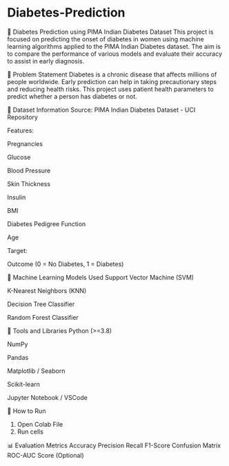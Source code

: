 # Diabetes-Prediction
🧠 Diabetes Prediction using PIMA Indian Diabetes Dataset
This project is focused on predicting the onset of diabetes in women using machine learning algorithms applied to the PIMA Indian Diabetes dataset. The aim is to compare the performance of various models and evaluate their accuracy to assist in early diagnosis.

📌 Problem Statement
Diabetes is a chronic disease that affects millions of people worldwide. Early prediction can help in taking precautionary steps and reducing health risks. This project uses patient health parameters to predict whether a person has diabetes or not.

📂 Dataset Information
Source: PIMA Indian Diabetes Dataset - UCI Repository

Features:

Pregnancies

Glucose

Blood Pressure

Skin Thickness

Insulin

BMI

Diabetes Pedigree Function

Age

Target:

Outcome (0 = No Diabetes, 1 = Diabetes)

🧪 Machine Learning Models Used
Support Vector Machine (SVM)

K-Nearest Neighbors (KNN)

Decision Tree Classifier

Random Forest Classifier

🧰 Tools and Libraries
Python (>=3.8)

NumPy

Pandas

Matplotlib / Seaborn

Scikit-learn

Jupyter Notebook / VSCode

🚀 How to Run
1. Open Colab File
2. Run cells

📊 Evaluation Metrics
Accuracy
Precision
Recall
F1-Score
Confusion Matrix
ROC-AUC Score (Optional)

